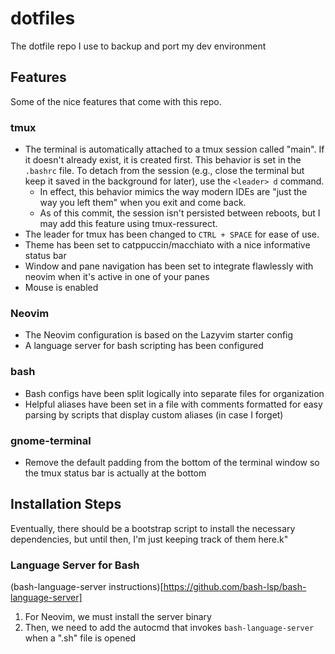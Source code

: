 # dotfiles
The dotfile repo I use to backup and port my dev environment

## Features
Some of the nice features that come with this repo.

### tmux
* The terminal is automatically attached to a tmux session called "main". If it doesn't already exist, it is created first. This behavior is set in the `.bashrc` file. To detach from the session (e.g., close the terminal but keep it saved in the background for later), use the `<leader> d` command.
  * In effect, this behavior mimics the way modern IDEs are "just the way you left them" when you exit and come back.
  * As of this commit, the session isn't persisted between reboots, but I may add this feature using tmux-ressurect.
* The leader for tmux has been changed to `CTRL + SPACE` for ease of use.
* Theme has been set to catppuccin/macchiato with a nice informative status bar 
* Window and pane navigation has been set to integrate flawlessly with neovim when it's active in one of your panes
* Mouse is enabled

### Neovim
* The Neovim configuration is based on the Lazyvim starter config
* A language server for bash scripting has been configured

### bash
* Bash configs have been split logically into separate files for organization
* Helpful aliases have been set in a file with comments formatted for easy parsing by scripts that display custom aliases (in case I forget)

### gnome-terminal
* Remove the default padding from the bottom of the terminal window so the tmux status bar is actually at the bottom


## Installation Steps
Eventually, there should be a bootstrap script to install the necessary dependencies, but until then, I'm just keeping track of them here.k"

### Language Server for Bash
(bash-language-server instructions)[https://github.com/bash-lsp/bash-language-server]
1. For Neovim, we must install the server binary
2. Then, we need to add the autocmd that invokes `bash-language-server` when a ".sh" file is opened


